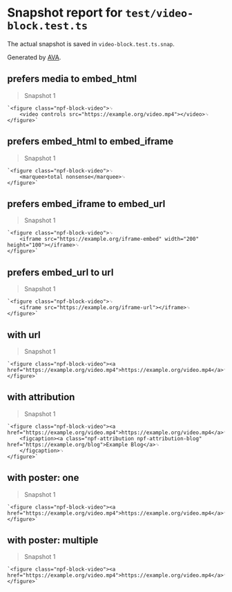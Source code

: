 # Snapshot report for `test/video-block.test.ts`

The actual snapshot is saved in `video-block.test.ts.snap`.

Generated by [AVA](https://avajs.dev).

## prefers media to embed_html

> Snapshot 1

    `<figure class="npf-block-video">␊
        <video controls src="https://example.org/video.mp4"></video>␊
    </figure>`

## prefers embed_html to embed_iframe

> Snapshot 1

    `<figure class="npf-block-video">␊
        <marquee>total nonsense</marquee>␊
    </figure>`

## prefers embed_iframe to embed_url

> Snapshot 1

    `<figure class="npf-block-video">␊
        <iframe src="https://example.org/iframe-embed" width="200" height="100"></iframe>␊
    </figure>`

## prefers embed_url to url

> Snapshot 1

    `<figure class="npf-block-video">␊
        <iframe src="https://example.org/iframe-url"></iframe>␊
    </figure>`

## with url

> Snapshot 1

    `<figure class="npf-block-video"><a href="https://example.org/video.mp4">https://example.org/video.mp4</a>␊
    </figure>`

## with attribution

> Snapshot 1

    `<figure class="npf-block-video"><a href="https://example.org/video.mp4">https://example.org/video.mp4</a>␊
        <figcaption><a class="npf-attribution npf-attribution-blog" href="https://example.org/blog">Example Blog</a>␊
        </figcaption>␊
    </figure>`

## with poster: one

> Snapshot 1

    `<figure class="npf-block-video"><a href="https://example.org/video.mp4">https://example.org/video.mp4</a>␊
    </figure>`

## with poster: multiple

> Snapshot 1

    `<figure class="npf-block-video"><a href="https://example.org/video.mp4">https://example.org/video.mp4</a>␊
    </figure>`
